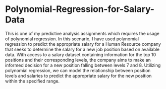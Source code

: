 # Polynomial-Regression-for-Salary-Data
This is one of my predictive analysis assignments which requires the usage of polynomial regression.
In this scenario, I have used polynomial regression to predict the appropriate salary for a Human Resource company that seeks to determine the salary for a new job position based on available data. With access to a salary dataset containing information for the top 10 positions and their corresponding levels, the company aims to make an informed decision for a new position falling between levels 7 and 8. Utilizing polynomial regression, we can model the relationship between position levels and salaries to predict the appropriate salary for the new position within the specified range.
